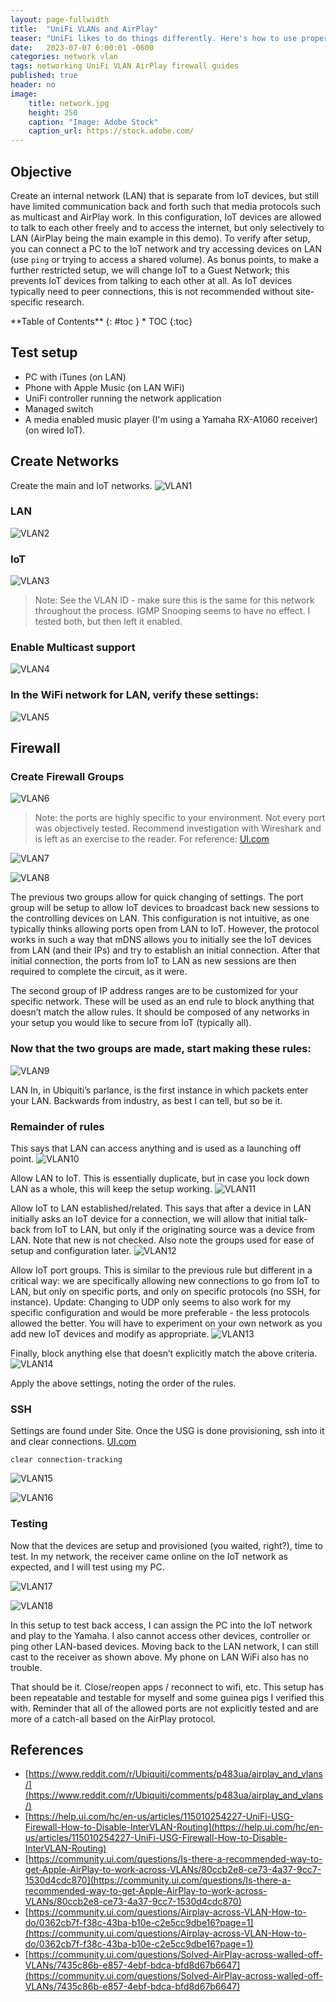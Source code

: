 ```yaml
---
layout: page-fullwidth
title:  "UniFi VLANs and AirPlay"
teaser: "UniFi likes to do things differently. Here's how to use properly segmented networks, VLANs and AirPlay together."
date:   2023-07-07 6:00:01 -0600
categories: network vlan
tags: networking UniFi VLAN AirPlay firewall guides
published: true
header: no
image:
    title: network.jpg
    height: 250
    caption: "Image: Adobe Stock"
    caption_url: https://stock.adobe.com/
---
```

## Objective

Create an internal network (LAN) that is separate from IoT devices, but still have limited communication back and forth such that media protocols such as multicast and AirPlay work. In this configuration, IoT devices are allowed to talk to each other freely and to access the internet, but only selectively to LAN (AirPlay being the main example in this demo). To verify after setup, you can connect a PC to the IoT network and try accessing devices on LAN (use `ping` or trying to access a shared volume). As bonus points, to make a further restricted setup, we will change IoT to a Guest Network; this prevents IoT devices from talking to each other at all. As IoT devices typically need to peer connections, this is not recommended without site-specific research.

<div class="panel radius" markdown="1">
**Table of Contents**
{: #toc }
*  TOC
{:toc}
</div>

## Test setup

* PC with iTunes (on LAN)
* Phone with Apple Music (on LAN WiFi)
* UniFi controller running the network application
* Managed switch
* A media enabled music player (I'm using a Yamaha RX-A1060 receiver) (on wired IoT).

## Create Networks
Create the main and IoT networks.
![VLAN1](/assets/images/guides/vlan1.jpg)


### LAN
![VLAN2](/assets/images/guides/vlan2.jpg)

### IoT
![VLAN3](/assets/images/guides/vlan3.jpg)
>Note: See the VLAN ID - make sure this is the same for this network throughout the process. IGMP Snooping seems to have no effect. I tested both, but then left it enabled.

### Enable Multicast support
![VLAN4](/assets/images/guides/vlan4.jpg)

### In the WiFi network for LAN, verify these settings:
![VLAN5](/assets/images/guides/vlan5.jpg)

## Firewall

### Create Firewall Groups
![VLAN6](/assets/images/guides/vlan6.jpg)
>Note: the ports are highly specific to your environment. Not every port was objectively tested. Recommend investigation with Wireshark and is left as an exercise to the reader. For reference: [UI.com][1]

![VLAN7](/assets/images/guides/vlan7.jpg)

![VLAN8](/assets/images/guides/vlan8.jpg)

The previous two groups allow for quick changing of settings. The port group will be setup to allow IoT devices to broadcast back new sessions to the controlling devices on LAN. This configuration is not intuitive, as one typically thinks allowing ports open from LAN to IoT. However, the protocol works in such a way that mDNS allows you to initially see the IoT devices from LAN (and their IPs) and try to establish an initial connection. After that initial connection, the ports from IoT to LAN as new sessions are then required to complete the circuit, as it were.

The second group of IP address ranges are to be customized for your specific network. These will be used as an end rule to block anything that doesn’t match the allow rules. It should be composed of any networks in your setup you would like to secure from IoT (typically all).

### Now that the two groups are made, start making these rules:
![VLAN9](/assets/images/guides/vlan9.jpg)

LAN In, in Ubiquiti’s parlance, is the first instance in which packets enter your LAN. Backwards from industry, as best I can tell, but so be it.

### Remainder of rules
This says that LAN can access anything and is used as a launching off point.
![VLAN10](/assets/images/guides/vlan10.jpg)

Allow LAN to IoT. This is essentially duplicate, but in case you lock down LAN as a whole, this will keep the setup working.
![VLAN11](/assets/images/guides/vlan11.jpg)

Allow IoT to LAN established/related. This says that after a device in LAN initially asks an IoT device for a connection, we will allow that initial talk-back from IoT to LAN, but only if the originating source was a device from LAN. Note that new is not checked. Also note the groups used for ease of setup and configuration later.
![VLAN12](/assets/images/guides/vlan12.jpg)

Allow IoT port groups. This is similar to the previous rule but different in a critical way: we are specifically allowing new connections to go from IoT to LAN, but only on specific ports, and only on specific protocols (no SSH, for instance). Update: Changing to UDP only seems to also work for my specific configuration and would be more preferable - the less protocols allowed the better. You will have to experiment on your own network as you add new IoT devices and modify as appropriate.
![VLAN13](/assets/images/guides/vlan13.jpg)

Finally, block anything else that doesn’t explicitly match the above criteria. 
![VLAN14](/assets/images/guides/vlan14.jpg)

Apply the above settings, noting the order of the rules. 

### SSH
Settings are found under Site. Once the USG is done provisioning, ssh into it and clear connections.
[UI.com][2]

`clear connection-tracking`

![VLAN15](/assets/images/guides/vlan15.jpg)

![VLAN16](/assets/images/guides/vlan16.jpg)

### Testing

Now that the devices are setup and provisioned (you waited, right?), time to test. In my network, the receiver came online on the IoT network as expected, and I will test using my PC. 

![VLAN17](/assets/images/guides/vlan17.jpg)

![VLAN18](/assets/images/guides/vlan18.jpg)

In this setup to test back access, I can assign the PC into the IoT network and play to the Yamaha. I also cannot access other devices, controller or ping other LAN-based devices. Moving back to the LAN network, I can still cast to the receiver as shown above. My phone on LAN WiFi also has no trouble.

That should be it. Close/reopen apps / reconnect to wifi, etc. This setup has been repeatable and testable for myself and some guinea pigs I verified this with. Reminder that all of the allowed ports are not explicitly tested and are more of a catch-all based on the AirPlay protocol.

## References
* [https://www.reddit.com/r/Ubiquiti/comments/p483ua/airplay_and_vlans/](https://www.reddit.com/r/Ubiquiti/comments/p483ua/airplay_and_vlans/)
* [https://help.ui.com/hc/en-us/articles/115010254227-UniFi-USG-Firewall-How-to-Disable-InterVLAN-Routing](https://help.ui.com/hc/en-us/articles/115010254227-UniFi-USG-Firewall-How-to-Disable-InterVLAN-Routing)
* [https://community.ui.com/questions/Is-there-a-recommended-way-to-get-Apple-AirPlay-to-work-across-VLANs/80ccb2e8-ce73-4a37-9cc7-1530d4cdc870](https://community.ui.com/questions/Is-there-a-recommended-way-to-get-Apple-AirPlay-to-work-across-VLANs/80ccb2e8-ce73-4a37-9cc7-1530d4cdc870)
* [https://community.ui.com/questions/Airplay-across-VLAN-How-to-do/0362cb7f-f38c-43ba-b10e-c2e5cc9dbe16?page=1](https://community.ui.com/questions/Airplay-across-VLAN-How-to-do/0362cb7f-f38c-43ba-b10e-c2e5cc9dbe16?page=1)
* [https://community.ui.com/questions/Solved-AirPlay-across-walled-off-VLANs/7435c86b-e857-4ebf-bdca-bfd8d67b6647](https://community.ui.com/questions/Solved-AirPlay-across-walled-off-VLANs/7435c86b-e857-4ebf-bdca-bfd8d67b6647)

[1]: https://community.ui.com/questions/Is-there-a-recommended-way-to-get-Apple-AirPlay-to-work-across-VLANs/80ccb2e8-ce73-4a37-9cc7-1530d4cdc870
[2]: https://help.ui.com/hc/en-us/articles/115010254227-UniFi-USG-Firewall-How-to-Disable-InterVLAN-Routing